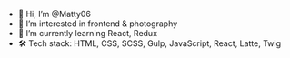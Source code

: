 - 👋 Hi, I’m @Matty06
- 👀 I’m interested in frontend & photography
- 🌱 I’m currently learning React, Redux
- 🛠️ Tech stack: HTML, CSS, SCSS, Gulp, JavaScript, React, Latte, Twig

